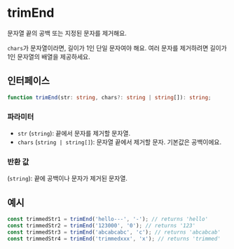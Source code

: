 # trimEnd

문자열 끝의 공백 또는 지정된 문자를 제거해요.

`chars`가 문자열이라면, 길이가 1인 단일 문자여야 해요. 여러 문자를 제거하려면 길이가 1인 문자열의 배열을 제공하세요.

## 인터페이스

```typescript
function trimEnd(str: string, chars?: string | string[]): string;
```

### 파라미터

- `str` (`string`): 끝에서 문자를 제거할 문자열.
- `chars` (`string | string[]`): 문자열 끝에서 제거할 문자. 기본값은 공백이에요.

### 반환 값

(`string`): 끝에 공백이나 문자가 제거된 문자열.

## 예시

```typescript
const trimmedStr1 = trimEnd('hello---', '-'); // returns 'hello'
const trimmedStr2 = trimEnd('123000', '0'); // returns '123'
const trimmedStr3 = trimEnd('abcabcabc', 'c'); // returns 'abcabcab'
const trimmedStr4 = trimEnd('trimmedxxx', 'x'); // returns 'trimmed'
```

